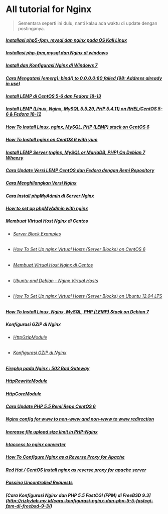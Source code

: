 # All tutorial for Nginx
> Sementara seperti ini dulu, nanti kalau ada waktu di update dengan postinganya.

##### [Installasi php5-fpm, mysql dan nginx pada OS Kali Linux](http://www.wongkebumen.com/2013/12/installasi-php5-fpm-mysql-dan-nginx.html)

##### [Installasi php-fpm,mysql dan Nginx di windows](http://situs-php.blogspot.com/2013/05/installasi-nginx-php-cgi-dan-mysql-di.html)

##### [Install dan Konfigurasi Nginx di Windows 7](http://rizkylab.com/install-dan-konfigurasi-nginx-di-windows-7/)

##### [Cara Mengatasi [emerg]: bind() to 0.0.0.0:80 failed (98: Address already in use)](http://www.kampoeng.co.id/thread-2625-cara-mengatasi-emerg-bind-to-0-0-0-0-80-failed-98-address-already-in-use)

##### [Install LEMP di CentOS 5-6 dan Fedora 18-13](http://www.kampoeng.co.id/thread-2333-install-lemp-di-centos-5-6-dan-fedora-18-13)

##### [Install LEMP (Linux, Nginx, MySQL 5.5.29, PHP 5.4.11) on RHEL/CentOS 5-6 & Fedora 18-12](http://www.tecmint.com/install-lemp-linux-nginx-mysql-php-on-rhel-centos-5-6-fedora-12-17/)

##### [How To Install Linux, nginx, MySQL, PHP (LEMP) stack on CentOS 6](https://www.digitalocean.com/community/articles/how-to-install-linux-nginx-mysql-php-lemp-stack-on-centos-6)

##### [How To Install nginx on CentOS 6 with yum](https://www.digitalocean.com/community/articles/how-to-install-nginx-on-centos-6-with-yum)

##### [Install LEMP Server (nginx, MySQL or MariaDB, PHP) On Debian 7 Wheezy](http://www.unixmen.com/install-lemp-server-nginx-mysql-mariadb-php-debian-7-wheezy/)

##### [Cara Update Versi LEMP CentOS dan Fedora dengan Remi Repository](http://www.kampoeng.co.id/thread-2568-tutorial-cara-update-versi-lemp-centos-dan-fedora-dengan-remi-repository)

##### [Cara Menghilangkan Versi Nginx](http://www.kampoeng.co.id/thread-2547-cara-menghilangkan-versi-nginx)

##### [Cara Install phpMyAdmin di Server Nginx](http://www.kampoeng.co.id/thread-2558-cara-install-phpmyadmin-di-server-nginx)

##### [How to set up phpMyAdmin with nginx](http://magnatecha.com/set-up-phpmyadmin-with-nginx/)

##### Membuat Virtual Host Nginx di Centos
* ###### [Server Block Examples](http://wiki.nginx.org/ServerBlockExample)

* ###### [How To Set Up nginx Virtual Hosts (Server Blocks) on CentOS 6](https://digitalocean.com/community/articles/how-to-set-up-nginx-virtual-hosts-server-blocks-on-centos-6)

* ###### [Membuat Virtual Host Nginx di Centos](http://www.kampoeng.co.id/thread-2550-tutorial-membuat-virtual-host-nginx-di-centos)

* ###### [Ubuntu and Debian - Nginx Virtual Hosts](http://www.rackspace.com/knowledge_center/article/ubuntu-and-debian-nginx-virtual-hosts)

* ###### [How To Set Up nginx Virtual Hosts (Server Blocks) on Ubuntu 12.04 LTS](https://www.digitalocean.com/community/articles/how-to-set-up-nginx-virtual-hosts-server-blocks-on-ubuntu-12-04-lts--3)

##### [How To Install Linux, Nginx, MySQL, PHP (LEMP) Stack on Debian 7](https://www.digitalocean.com/community/articles/how-to-install-linux-nginx-mysql-php-lemp-stack-on-debian-7)

##### Konfigurasi GZIP di Nginx
* ###### [HttpGzipModule](http://wiki.nginx.org/HttpGzipModule)

* ###### [Konfigurasi GZIP di Nginx](http://www.kampoeng.co.id/thread-2548-tutorial-konfigurasi-gzip-di-nginx)

##### [Firephp pada Nginx : 502 Bad Gateway](http://www.kampoeng.co.id/thread-2424-tutorial-firephp-pada-nginx-502-bad-gateway)

##### [HttpRewriteModule](http://wiki.nginx.org/NginxHttpRewriteModule)

##### [HttpCoreModule](http://wiki.nginx.org/HttpCoreModule)

##### [Cara Update PHP 5.5 Remi Repo CentOS 6](http://www.kampoeng.co.id/thread-2629-cara-update-php-5-5-di-centos-6)
 
##### [Nginx config for www to non-www and non-www to www redirection](https://rtcamp.com/tutorials/nginx/www-non-www-redirection/)

##### [Increase file upload size limit in PHP-Nginx](https://rtcamp.com/tutorials/php/increase-file-upload-size-limit/)

##### [htaccess to nginx converter](http://winginx.com/en/htaccess)

##### [How To Configure Nginx as a Reverse Proxy for Apache](http://www.nginxtips.com/how-to-configure-nginx-as-a-reverse-proxy-for-apache/)

##### [Red Hat / CentOS Install nginx as reverse proxy for apache server](http://blog.roozbehk.com/post/24568560912/nginx-as-reverse-proxy-to-apache-server)

##### [Passing Uncontrolled Requests](https://www.facebook.com/groups/nginx.banget.indonesia/permalink/336240946532446/)
##### [Cara Konfigurasi Nginx dan PHP 5.5 FastCGI (FPM) di FreeBSD 9.3] (http://rizkylab.my.id/cara-konfigurasi-nginx-dan-php-5-5-fastcgi-fpm-di-freebsd-9-3/)
